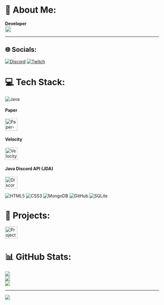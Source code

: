 # 💫 About Me:
**Developer**  
<img src="https://www.countryflags.com/wp-content/uploads/flag-jpg-xl-10-scaled.jpg" alt="Österreich-Flagge" width="20px" style="vertical-align: middle;">

***

## 🌐 Socials:
[![Discord](https://img.shields.io/badge/Discord-%237289DA.svg?logo=discord&logoColor=white)](https://discord.gg/TobiasF2211) [![Twitch](https://img.shields.io/badge/Twitch-%239146FF.svg?logo=Twitch&logoColor=white)](https://twitch.tv/TobiasF2211)

# 💻 Tech Stack:
![Java](https://img.shields.io/badge/java-%23ED8B00.svg?style=for-the-badge&logo=openjdk&logoColor=white)

#### Paper
<img src="https://www.bisecthosting.com/blog/wp-content/uploads/2021/10/download.png" alt="Paper-Logo" width="40px">

#### Velocity
<img src="https://docs.papermc.io/assets/images/velocity-logomark-512-52113b7ac44ad58461e21fe53dd694ed.png" alt="Velocity-Logo" width="40px">

#### Java Discord API (JDA)
<img src="https://static.vecteezy.com/system/resources/previews/018/930/718/original/discord-logo-discord-icon-transparent-free-png.png" alt="Discord-Logo" width="40px">

![HTML5](https://img.shields.io/badge/html5-%23E34F26.svg?style=for-the-badge&logo=html5&logoColor=white) ![CSS3](https://img.shields.io/badge/css3-%231572B6.svg?style=for-the-badge&logo=css3&logoColor=white) ![MongoDB](https://img.shields.io/badge/MongoDB-%234ea94b.svg?style=for-the-badge&logo=mongodb&logoColor=white) ![GitHub](https://img.shields.io/badge/github-%23121011.svg?style=for-the-badge&logo=github&logoColor=white) ![SQLite](https://img.shields.io/badge/sqlite-%2307405e.svg?style=for-the-badge&logo=sqlite&logoColor=white)

# 📑 Projects:

<img src="[https://cdn.discordapp.com/attachments/1071843079251824641/1286361636042575892/OIG4w.png](https://cdn.discordapp.com/attachments/1071843079251824641/1286361636042575892/OIG4w.png?ex=67148561&is=671333e1&hm=51025a4276f9e9deed93896fbae4ebf4bd642eb653cdfc2dc96d470b3142fc36&)?ex=66eda121&is=66ec4fa1&hm=c68ec97e98c99f610f41a9a8437289a0e634ff427fcb3c9167cd165f645a942e&" alt="Project_LarnuaNET" width="40px">

# 📊 GitHub Stats:
![](https://github-readme-stats.vercel.app/api?username=TobiasF2211&theme=dark&hide_border=false&include_all_commits=false&count_private=false)  
![](https://github-readme-streak-stats.herokuapp.com/?user=TobiasF2211&theme=dark&hide_border=false)  
![](https://github-readme-stats.vercel.app/api/top-langs/?username=TobiasF2211&theme=dark&hide_border=false&include_all_commits=false&count_private=false&layout=compact)

---

[![](https://visitcount.itsvg.in/api?id=TobiasF2211&icon=0&color=0)](https://visitcount.itsvg.in)
